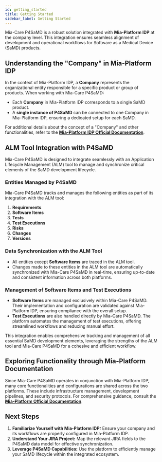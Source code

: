 ```yaml
---
id: getting_started
title: Getting Started
sidebar_label: Getting Started
---
```


Mia-Care P4SaMD is a robust solution integrated with **Mia-Platform IDP** at the company level. This integration ensures seamless alignment of development and operational workflows for Software as a Medical Device (SaMD) products.

## Understanding the "Company" in Mia-Platform IDP

In the context of Mia-Platform IDP, a **Company** represents the organizational entity responsible for a specific product or group of products. When working with Mia-Care P4SaMD:
- Each **Company** in Mia-Platform IDP corresponds to a single SaMD product.
- A **single instance of P4SaMD** can be connected to one Company in Mia-Platform IDP, ensuring a dedicated setup for each SaMD.

For additional details about the concept of a "Company" and other functionalities, refer to the **[Mia-Platform IDP Official Documentation](https://docs.mia-platform.eu)**.

## ALM Tool Integration with P4SaMD

Mia-Care P4SaMD is designed to integrate seamlessly with an Application Lifecycle Management (ALM) tool to manage and synchronize critical elements of the SaMD development lifecycle.

### Entities Managed by P4SaMD
Mia-Care P4SaMD tracks and manages the following entities as part of its integration with the ALM tool:
1. **Requirements**  
2. **Software Items**  
3. **Tests**  
4. **Test Executions**  
5. **Risks**  
6. **Changes**  
7. **Versions**

### Data Synchronization with the ALM Tool
- All entities except **Software Items** are traced in the ALM tool.  
- Changes made to these entities in the ALM tool are automatically synchronized with Mia-Care P4SaMD in real-time, ensuring up-to-date and consistent information across both platforms.

### Management of Software Items and Test Executions
- **Software Items** are managed exclusively within Mia-Care P4SaMD. Their implementation and configuration are validated against Mia-Platform IDP, ensuring compliance with the overall setup.  
- **Test Executions** are also handled directly by Mia-Care P4SaMD. The platform automates the management of test executions, offering streamlined workflows and reducing manual effort.

This integration enables comprehensive tracking and management of all essential SaMD development elements, leveraging the strengths of the ALM tool and Mia-Care P4SaMD for a cohesive and efficient workflow.

## Exploring Functionality through Mia-Platform Documentation

Since Mia-Care P4SaMD operates in conjunction with Mia-Platform IDP, many core functionalities and configurations are shared across the two platforms. These include infrastructure management, development pipelines, and security protocols. For comprehensive guidance, consult the **[Mia-Platform Official Documentation](https://docs.mia-platform.eu)**.

## Next Steps
1. **Familiarize Yourself with Mia-Platform IDP:** Ensure your company and its workflows are properly configured in Mia-Platform IDP.
2. **Understand Your JIRA Project:** Map the relevant JIRA fields to the P4SaMD data model for effective synchronization.
3. **Leverage P4SaMD Capabilities:** Use the platform to efficiently manage your SaMD lifecycle within the integrated ecosystem.
